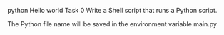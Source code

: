 python Hello world
Task 0
Write a Shell script that runs a Python script.

The Python file name will be saved in the environment variable main.py
